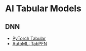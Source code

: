 # AI Tabular Models

## DNN

* [PyTorch Tabular](https://github.com/manujosephv/pytorch_tabular)
* [AutoML: TabPFN](https://www.automl.org/tabpfn-a-transformer-that-solves-small-tabular-classification-problems-in-a-second/)
